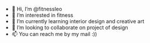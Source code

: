 - 👋 Hi, I’m @fitnessleo
- 👀 I’m interested in fitness
- 🌱 I’m currently learning interior design and creative art
- 💞️ I’m looking to collaborate on project of design
- 📫 You can reach me by my mail :))

<!---
fitnessleo/fitnessleo is a ✨ special ✨ repository because its `README.md` (this file) appears on your GitHub profile.
You can click the Preview link to take a look at your changes.
--->
